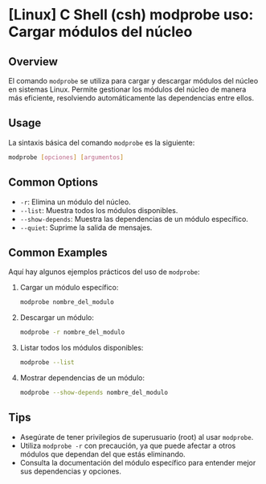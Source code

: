 # [Linux] C Shell (csh) modprobe uso: Cargar módulos del núcleo

## Overview
El comando `modprobe` se utiliza para cargar y descargar módulos del núcleo en sistemas Linux. Permite gestionar los módulos del núcleo de manera más eficiente, resolviendo automáticamente las dependencias entre ellos.

## Usage
La sintaxis básica del comando `modprobe` es la siguiente:

```bash
modprobe [opciones] [argumentos]
```

## Common Options
- `-r`: Elimina un módulo del núcleo.
- `--list`: Muestra todos los módulos disponibles.
- `--show-depends`: Muestra las dependencias de un módulo específico.
- `--quiet`: Suprime la salida de mensajes.

## Common Examples
Aquí hay algunos ejemplos prácticos del uso de `modprobe`:

1. Cargar un módulo específico:
   ```bash
   modprobe nombre_del_modulo
   ```

2. Descargar un módulo:
   ```bash
   modprobe -r nombre_del_modulo
   ```

3. Listar todos los módulos disponibles:
   ```bash
   modprobe --list
   ```

4. Mostrar dependencias de un módulo:
   ```bash
   modprobe --show-depends nombre_del_modulo
   ```

## Tips
- Asegúrate de tener privilegios de superusuario (root) al usar `modprobe`.
- Utiliza `modprobe -r` con precaución, ya que puede afectar a otros módulos que dependan del que estás eliminando.
- Consulta la documentación del módulo específico para entender mejor sus dependencias y opciones.